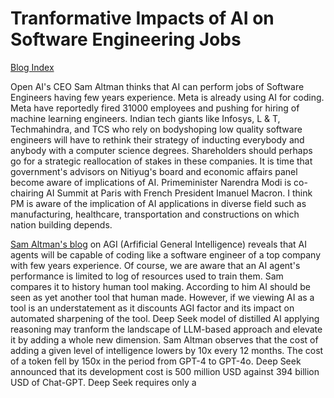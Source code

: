 # Tranformative Impacts of AI on Software Engineering Jobs

[Blog Index](../index.md)

Open AI's CEO Sam Altman thinks that AI can perform jobs of Software Engineers having few years experience. Meta is already using
AI for coding. Meta have reportedly fired 31000 employees and pushing for hiring of machine learning engineers. Indian tech giants
like Infosys, L & T, Techmahindra, and TCS who rely on bodyshoping low quality software engineers will have to rethink their 
strategy of inducting everybody and anybody with a computer science degrees. Shareholders should perhaps go for a strategic 
reallocation of stakes in these companies. It is time that government's advisors on Nitiyug's board and economic affairs panel
become aware of implications of AI. Primeminister Narendra Modi is co-chairing AI Summit at Paris with French President Imanuel
Macron. I think PM is aware of the implication of AI applications in diverse field such as manufacturing, healthcare, transportation
and constructions on which nation building depends. 

[Sam Altman's blog](https://blog.samaltman.com/) on AGI (Arfificial General Intelligence) reveals that AI agents will be capable 
of coding like a software engineer of a top company with few years experience. Of course, we are aware that an AI agent's 
performance is limited to log of resources used to train them. Sam compares it to history human tool making. According to him AI
should be seen as yet another tool that human made. However, if we viewing AI as a tool is an understatement as it discounts AGI
factor and its impact on automated sharpening of the tool. Deep Seek model of distilled AI applying reasoning may tranform the
landscape of LLM-based approach and elevate it by adding a whole new dimension. Sam Altman observes that the cost of adding 
a given level of intelligence lowers by 10x every 12 months. The cost of a token fell by 150x in the period from GPT-4 to GPT-4o.
Deep Seek announced that its development cost is 500 million USD against 394 billion USD of Chat-GPT. Deep Seek requires 
only a 
